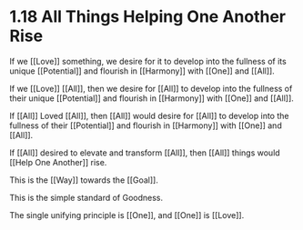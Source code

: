 # 1.18 All Things Helping One Another Rise
If we [[Love]] something, we desire for it to develop into the fullness of its unique [[Potential]] and flourish in [[Harmony]] with [[One]] and [[All]]. 

If we [[Love]] [[All]], then we desire for [[All]] to develop into the fullness of their unique [[Potential]] and flourish in [[Harmony]] with [[One]] and [[All]]. 

If [[All]] Loved [[All]], then [[All]] would desire for [[All]] to develop into the fullness of their [[Potential]] and flourish in [[Harmony]] with [[One]] and [[All]]. 

If [[All]] desired to elevate and transform [[All]], then [[All]] things would [[Help One Another]] rise. 

This is the [[Way]] towards the [[Goal]]. 

This is the simple standard of Goodness. 

The single unifying principle is [[One]], and [[One]] is [[Love]]. 


